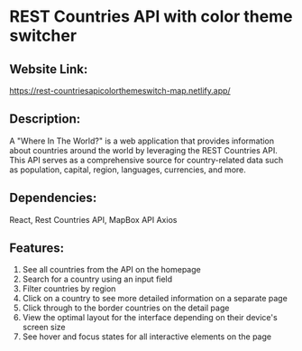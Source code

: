 # REST Countries API with color theme switcher

## Website Link:
https://rest-countriesapicolorthemeswitch-map.netlify.app/

## Description:
A "Where In The World?" is a web application that provides information about countries around the world by leveraging the REST Countries API. This API serves as a comprehensive source for country-related data such as population, capital, region, languages, currencies, and more. 

## Dependencies:
React, Rest Countries API, MapBox API Axios


## Features:
1. See all countries from the API on the homepage
2. Search for a country using an input field
3. Filter countries by region
4. Click on a country to see more detailed information on a separate page
5. Click through to the border countries on the detail page
6. View the optimal layout for the interface depending on their device's screen size
7. See hover and focus states for all interactive elements on the page